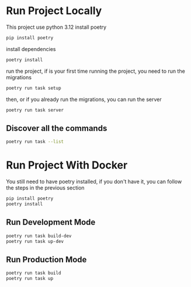 # Run Project Locally
This project use python 3.12
install poetry
```bash
pip install poetry
```
install dependencies
```bash
poetry install
```
run the project, if is your first time running the project, you need to run the migrations
```bash	
poetry run task setup
```
then, or if you already run the migrations, you can run the server
```bash
poetry run task server
```
## Discover all the commands
```bash
poetry run task --list
```

# Run Project With Docker
You still need to have poetry installed, if you don't have it, you can follow the steps in the previous section
```bash
pip install poetry
poetry install
```
## Run Development Mode
```bash
poetry run task build-dev
poetry run task up-dev
```
## Run Production Mode
```bash
poetry run task build
poetry run task up
```
